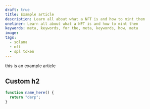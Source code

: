 ```yaml
---
draft: true
title: Example article
description: Learn all about what a NFT is and how to mint them
oneliner: Learn all about what a NFT is and how to mint them
keywords: meta, keywords, for the, meta, keywords, how, meta
image:
tags:
  - solana
  - nft
  - spl token
---
```


this is an example article

## Custom h2

```js
function name_here() {
  return "derp";
}
```
